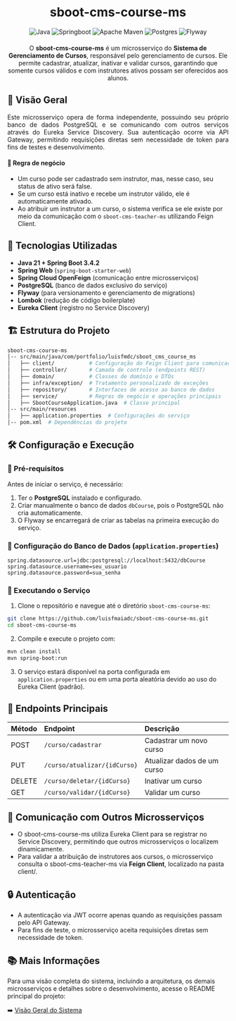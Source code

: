 <h1 align="center">sboot-cms-course-ms</h1>

<p align="center" style="margin-bottom: 20;">
    <img src="https://img.shields.io/badge/java-%23ED8B00.svg?style=for-the-badge&logo=openjdk&logoColor=white" alt="Java" />
    <img src="https://img.shields.io/badge/spring-%236DB33F.svg?style=for-the-badge&logo=spring&logoColor=white" alt="Springboot" />
    <img src="https://img.shields.io/badge/Apache%20Maven-C71A36?style=for-the-badge&logo=Apache%20Maven&logoColor=white" alt="Apache Maven" />
    <img src="https://img.shields.io/badge/postgres-%23316192.svg?style=for-the-badge&logo=postgresql&logoColor=white" alt="Postgres" /> 
    <img src="https://img.shields.io/badge/Flyway-CC0200.svg?style=for-the-badge&logo=Flyway&logoColor=white" alt="Flyway" />
</p>

<p align="center">O <b>sboot-cms-course-ms</b> é um microsserviço do <b>Sistema de Gerenciamento de Cursos</b>, responsável pelo gerenciamento de cursos. Ele permite cadastrar, atualizar, inativar e validar cursos, garantindo que somente cursos válidos e com instrutores ativos possam ser oferecidos aos alunos.</p>

<h2>📌 Visão Geral</h2>
<p align="justify">Este microsserviço opera de forma independente, possuindo seu próprio banco de dados PostgreSQL e se comunicando com outros serviços através do Eureka Service Discovery. Sua autenticação ocorre via API Gateway, permitindo requisições diretas sem necessidade de token para fins de testes e desenvolvimento.</p>

<h4>🔹 Regra de negócio</h4>

- Um curso pode ser cadastrado sem instrutor, mas, nesse caso, seu status de ativo será false.
- Se um curso está inativo e recebe um instrutor válido, ele é automaticamente ativado.
- Ao atribuir um instrutor a um curso, o sistema verifica se ele existe por meio da comunicação com o <code>sboot-cms-teacher-ms</code> utilizando Feign Client.

<h2>🚀 Tecnologias Utilizadas</h2>

- <b>Java 21 + Spring Boot 3.4.2</b>
- <b>Spring Web</b> (<code>spring-boot-starter-web</code>)
- <b>Spring Cloud OpenFeign</b> (comunicação entre microsserviços)
- <b>PostgreSQL</b> (banco de dados exclusivo do serviço)
- <b>Flyway</b> (para versionamento e gerenciamento de migrations)
- <b>Lombok</b> (redução de código boilerplate)
- <b>Eureka Client</b> (registro no Service Discovery)

<h2>🏗️ Estrutura do Projeto</h2>

```bash
sboot-cms-course-ms
│-- src/main/java/com/portfolio/luisfmdc/sboot_cms_course_ms
│   ├── client/           # Configuração do Feign Client para comunicação com sboot-cms-teacher-ms
│   ├── controller/       # Camada de controle (endpoints REST)
│   ├── domain/           # Classes de domínio e DTOs
│   ├── infra/exception/  # Tratamento personalizado de exceções
│   ├── repository/       # Interfaces de acesso ao banco de dados
│   ├── service/          # Regras de negócio e operações principais
│   ├── SbootCourseApplication.java  # Classe principal
│-- src/main/resources
│   ├── application.properties  # Configurações do serviço
│-- pom.xml  # Dependências do projeto
```

<h2>🛠️ Configuração e Execução</h2>

<h3>📌 Pré-requisitos</h3>
<p>Antes de iniciar o serviço, é necessário:</p>

1. Ter o <b>PostgreSQL</b> instalado e configurado.
2. Criar manualmente o banco de dados <code>dbCourse</code>, pois o PostgreSQL não cria automaticamente.
3. O Flyway se encarregará de criar as tabelas na primeira execução do serviço.

<h3>📜 Configuração do Banco de Dados (<code>application.properties</code>)</h3>

```properties
spring.datasource.url=jdbc:postgresql://localhost:5432/dbCourse
spring.datasource.username=seu_usuario
spring.datasource.password=sua_senha
```

<h3>🚀 Executando o Serviço</h3>

1. Clone o repositório e navegue até o diretório <code>sboot-cms-course-ms</code>:

```sh
git clone https://github.com/luisfmaiadc/sboot-cms-course-ms.git
cd sboot-cms-course-ms
```

2. Compile e execute o projeto com:

```sh
mvn clean install
mvn spring-boot:run
```

3. O serviço estará disponível na porta configurada em <code>application.properties</code> ou em uma porta aleatória devido ao uso do Eureka Client (padrão).

<h2>📡 Endpoints Principais</h2>

| Método | Endpoint | Descrição |
|     :---     |     :---      |      :---     |
| POST         | <code>/curso/cadastrar                   | Cadastrar um novo curso           |
| PUT          | <code>/curso/atualizar/{idCurso}</code>  | Atualizar dados de um curso       |
| DELETE       | <code>/curso/deletar/{idCurso}</code>    | Inativar um curso                 |
| GET          | <code>/curso/validar/{idCurso}</code>    | Validar um curso                  |

<h2>🔗 Comunicação com Outros Microsserviços</h2>

- O sboot-cms-course-ms utiliza Eureka Client para se registrar no Service Discovery, permitindo que outros microsserviços o localizem dinamicamente.
- Para validar a atribuição de instrutores aos cursos, o microsserviço consulta o sboot-cms-teacher-ms via <b>Feign Client</b>, localizado na pasta client/.

<h2>🔒 Autenticação</h2>

- A autenticação via JWT ocorre apenas quando as requisições passam pelo API Gateway.
- Para fins de teste, o microsserviço aceita requisições diretas sem necessidade de token.

<h2>📚 Mais Informações</h2>
<p>Para uma visão completa do sistema, incluindo a arquitetura, os demais microsserviços e detalhes sobre o desenvolvimento, acesse o README principal do projeto:</p>


➡️ [Visão Geral do Sistema](https://github.com/luisfmaiadc/pom-base-course-management-system) 